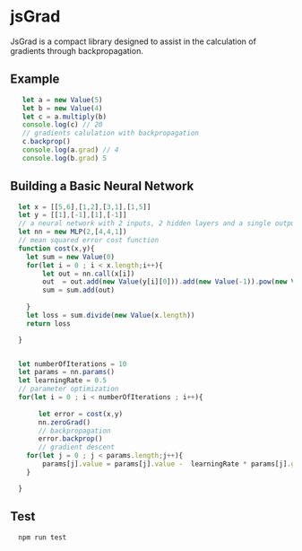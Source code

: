 # jsGrad 

JsGrad is a compact library designed to assist in the calculation of gradients through backpropagation.

## Example 

```js
   let a = new Value(5)
   let b = new Value(4)
   let c = a.multiply(b)
   console.log(c) // 20
   // gradients calulation with backpropagation 
   c.backprop()
   console.log(a.grad) // 4
   console.log(b.grad) 5

```
## Building a Basic Neural Network

```js 
  let x = [[5,6],[1,2],[3,1],[1,5]]
  let y = [[1],[-1],[1],[-1]]
  // a neural network with 2 inputs, 2 hidden layers and a single output
  let nn = new MLP(2,[4,4,1])
  // mean squared error cost function
  function cost(x,y){
	let sum = new Value(0)
	for(let i = 0 ; i < x.length;i++){
	    let out = nn.call(x[i])
		out  = out.add(new Value(y[i][0])).add(new Value(-1)).pow(new Value(2))           
		sum = sum.add(out)
            
	}
	let loss = sum.divide(new Value(x.length)) 
	return loss 

  }


  let numberOfIterations = 10
  let params = nn.params()
  let learningRate = 0.5
  // parameter optimization
  for(let i = 0 ; i < numberOfIterations ; i++){
	
       let error = cost(x,y)
       nn.zeroGrad()
       // backpropagation 
       error.backprop()
       // gradient descent
	for(let j = 0 ; j < params.length;j++){
		params[j].value = params[j].value -  learningRate * params[j].grad     
	}

  }

```
## Test 

```bash
  npm run test 
```
